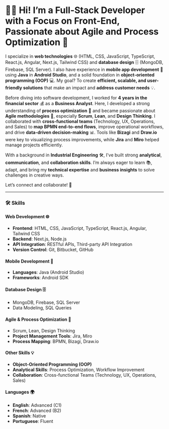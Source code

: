 # 👨‍💻 Hi! I’m a Full-Stack Developer with a Focus on Front-End, Passionate about Agile and Process Optimization 🚀

I specialize in **web technologies** 🌐 (HTML, CSS, JavaScript, TypeScript, React.js, Angular, Next.js, Tailwind CSS) and **database design** 🗄️ (MongoDB, Firebase, SQL Server). I also have experience in **mobile app development** 📱 using **Java** in **Android Studio**, and a solid foundation in **object-oriented programming (OOP)** 💻. My goal? To create **efficient, scalable, and user-friendly solutions** that make an impact and **address customer needs** 💡.

Before diving into software development, I worked for **4 years in the financial sector** 💰 as a **Business Analyst**. Here, I developed a strong understanding of **process optimization** 🔧 and became passionate about **Agile methodologies** 🔄, especially **Scrum**, **Lean**, and **Design Thinking**. I collaborated with **cross-functional teams** (Technology, UX, Operations, and Sales) to **map BPMN end-to-end flows**, improve operational workflows, and drive **data-driven decision-making** 📊. Tools like **Bizagi** and **Draw.io** were key to visualizing process improvements, while **Jira** and **Miro** helped manage projects efficiently.

With a background in **Industrial Engineering** 🛠️, I've built strong **analytical**, **communication**, and **collaboration skills**. I’m always eager to learn 📚, adapt, and bring my **technical expertise** and **business insights** to solve challenges in creative ways. 

Let’s connect and collaborate! 💬

---

### 🛠️ **Skills** 

#### **Web Development** 🌐
- **Frontend**: HTML, CSS, JavaScript, TypeScript, React.js, Angular, Tailwind CSS
- **Backend**: Next.js, Node.js
- **API Integration**: RESTful APIs, Third-party API Integration
- **Version Control**: Git, Bitbucket, GitHub

#### **Mobile Development** 📱
- **Languages**: Java (Android Studio)
- **Frameworks**: Android SDK

#### **Database Design** 🗄️
- MongoDB, Firebase, SQL Server
- Data Modeling, SQL Queries

#### **Agile & Process Optimization** 🔄
- Scrum, Lean, Design Thinking
- **Project Management Tools**: Jira, Miro
- **Process Mapping**: BPMN, Bizagi, Draw.io

#### **Other Skills** 💡
- **Object-Oriented Programming (OOP)**
- **Analytical Skills**: Process Optimization, Workflow Improvement
- **Collaboration**: Cross-functional Teams (Technology, UX, Operations, Sales)

#### **Languages** 🌍
- **English**: Advanced (C1)
- **French**: Advanced (B2)
- **Spanish**: Native
- **Portuguese**: Fluent

